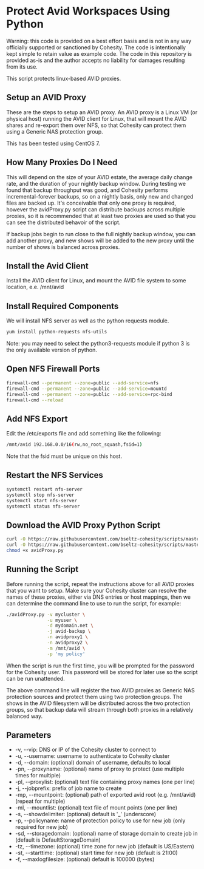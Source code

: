 # Protect Avid Workspaces Using Python

Warning: this code is provided on a best effort basis and is not in any way officially supported or sanctioned by Cohesity. The code is intentionally kept simple to retain value as example code. The code in this repository is provided as-is and the author accepts no liability for damages resulting from its use.

This script protects linux-based AVID proxies.

## Setup an AVID Proxy

These are the steps to setup an AVID proxy. An AVID proxy is a Linux VM (or physical host) running the AVID client for Linux, that will mount the AVID shares and re-export them over NFS, so that Cohesity can protect them using a Generic NAS protection group.

This has been tested using CentOS 7.

## How Many Proxies Do I Need

This will depend on the size of your AVID estate, the average daily change rate, and the duration of your nightly backup window. During testing we found that backup throughput was good, and Cohesity performs incremental-forever backups, so on a nightly basis, only new and changed files are backed up. It's conceivable that only one proxy is required, however the avidProxy.py script can distribute backups across multiple proxies, so it is recommended that at least two proxies are used so that you can see the distributed behavoir of the script.

If backup jobs begin to run close to the full nightly backup window, you can add another proxy, and new shows will be added to the new proxy until the number of shows is balanced across proxies.

## Install the Avid Client

Install the AVID client for Linux, and mount the AVID file system to some location, e.e. /mnt/avid

## Install Required Components

We will install NFS server as well as the python requests module.

```bash
yum install python-requests nfs-utils
```

Note: you may need to select the python3-requests module if python 3 is the only available version of python.

## Open NFS Firewall Ports

```bash
firewall-cmd --permanent --zone=public --add-service=nfs
firewall-cmd --permanent --zone=public --add-service=mountd
firewall-cmd --permanent --zone=public --add-service=rpc-bind
firewall-cmd --reload
```

## Add NFS Export

Edit the /etc/exports file and add something like the following:

```bash
/mnt/avid 192.168.0.0/16(rw,no_root_squash,fsid=1)
```

Note that the fsid must be unique on this host.

## Restart the NFS Services

```bash
systemctl restart nfs-server
systemctl stop nfs-server
systemctl start nfs-server
systemctl status nfs-server
```

## Download the AVID Proxy Python Script

```bash
curl -O https://raw.githubusercontent.com/bseltz-cohesity/scripts/master/python/avidProxy/avidProxy.py
curl -O https://raw.githubusercontent.com/bseltz-cohesity/scripts/master/python/pyhesity.py
chmod +x avidProxy.py
```

## Running the Script

Before running the script, repeat the instructions above for all AVID proxies that you want to setup. Make sure your Cohesity cluster can resolve the names of these proxies, either via DNS entries or host mappings, then we can determine the command line to use to run the script, for example:

```bash
./avidProxy.py -v mycluster \
               -u myuser \
               -d mydomain.net \
               -j avid-backup \
               -n avidproxy1 \
               -n avidproxy2 \
               -m /mnt/avid \
               -p 'my policy'
```

When the script is run the first time, you will be prompted for the password for the Cohesity user. This password will be stored for later use so the script can be run unattended.

The above command line will register the two AVID proxies as Generic NAS protection sources and protect them using two protection groups. The shows in the AVID filesystem will be distributed across the two protection groups, so that backup data will stream through both proxies in a relatively balanced way.

## Parameters

* -v, --vip: DNS or IP of the Cohesity cluster to connect to
* -u, --username: username to authenticate to Cohesity cluster
* -d, --domain: (optional) domain of username, defaults to local
* -pn, --proxyname: (optional) name of proxy to protect (use multiple times for multiple)
* -pl, --proxylist: (optional) text file containing proxy names (one per line)
* -j, --jobprefix: prefix of job name to create
* -mp, --mountpoint: (optional) path of exported avid root (e.g. /mnt/avid) (repeat for multiple)
* -ml, --mountlist: (optional) text file of mount points (one per line)
* -s, --showdelimiter: (optional) default is '_' (underscore)
* -p, --policyname: name of protection policy to use for new job (only required for new job)
* -sd, --storagedomain: (optional) name of storage domain to create job in (default is DefaultStorageDomain)
* -tz, --timezone: (optional) time zone for new job (default is US/Eastern)
* -st, --starttime: (optional) start time for new job (default is 21:00)
* -f, --maxlogfilesize: (optional) default is 100000 (bytes)

